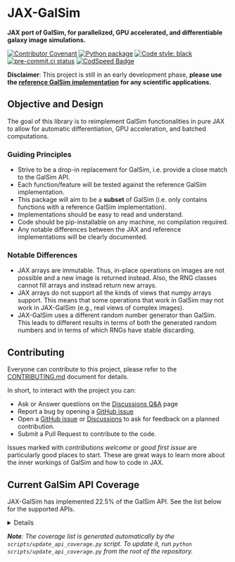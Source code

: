 # JAX-GalSim

**JAX port of GalSim, for parallelized, GPU accelerated, and differentiable galaxy image simulations.**

[![Contributor Covenant](https://img.shields.io/badge/Contributor%20Covenant-2.1-4baaaa.svg)](code_of_conduct.md) [![Python package](https://github.com/GalSim-developers/JAX-GalSim/actions/workflows/python_package.yaml/badge.svg)](https://github.com/GalSim-developers/JAX-GalSim/actions/workflows/python_package.yaml) [![Code style: black](https://img.shields.io/badge/code%20style-black-000000.svg)](https://github.com/psf/black) [![pre-commit.ci status](https://results.pre-commit.ci/badge/github/GalSim-developers/JAX-GalSim/main.svg)](https://results.pre-commit.ci/latest/github/GalSim-developers/JAX-GalSim/main) [![CodSpeed Badge](https://img.shields.io/endpoint?url=https://codspeed.io/badge.json)](https://codspeed.io/GalSim-developers/JAX-GalSim)

**Disclaimer**: This project is still in an early development phase, **please use the [reference GalSim implementation](https://github.com/GalSim-developers/GalSim) for any scientific applications.**

## Objective and Design

The goal of this library is to reimplement GalSim functionalities in pure JAX to allow for automatic differentiation, GPU acceleration, and batched computations.

### Guiding Principles

- Strive to be a drop-in replacement for GalSim, i.e. provide a close match to the GalSim API.
- Each function/feature will be tested against the reference GalSim implementation.
- This package will aim to be a **subset** of GalSim (i.e. only contains functions with a reference GalSim implementation).
- Implementations should be easy to read and understand.
- Code should be pip-installable on any machine, no compilation required.
- Any notable differences between the JAX and reference implementations will be clearly documented.

### Notable Differences

- JAX arrays are immutable. Thus, in-place operations on images are not possible and a new image is
  returned instead. Also, the RNG classes cannot fill arrays and instead return new arrays.
- JAX arrays do not support all the kinds of views that numpy arrays support. This means that some
  operations that work in GalSim may not work in JAX-GalSim (e.g., real views of complex images).
- JAX-GalSim uses a different random number generator than GalSim. This leads to different results in terms of both the
  generated random numbers and in terms of which RNGs have stable discarding.

## Contributing

Everyone can contribute to this project, please refer to the [CONTRIBUTING.md](CONTRIBUTING.md) document for details.

In short, to interact with the project you can:

- Ask or Answer questions on the [Discussions Q&A](https://github.com/GalSim-developers/JAX-GalSim/discussions/categories/q-a) page
- Report a bug by opening a [GitHub issue](https://github.com/GalSim-developers/JAX-GalSim/issues)
- Open a [GitHub issue](https://github.com/GalSim-developers/JAX-GalSim/issues) or [Discussions](https://github.com/GalSim-developers/JAX-GalSim/discussions) to ask for feedback on a planned contribution.
- Submit a Pull Request to contribute to the code.

Issues marked with _contributions welcome_ or _good first issue_ are particularly good places to start. These are great ways to learn more
about the inner workings of GalSim and how to code in JAX.

## Current GalSim API Coverage

<!-- start-api-coverage -->
JAX-GalSim has implemented 22.5% of the GalSim API. See the list below for the supported APIs.

<details>

- galsim.Add
- galsim.AffineTransform
- galsim.Angle
- galsim.AngleUnit
- galsim.BaseDeviate
- galsim.BaseNoise
- galsim.BaseWCS
- galsim.BinomialDeviate
- galsim.Bounds
- galsim.BoundsD
- galsim.BoundsI
- galsim.Box
- galsim.CCDNoise
- galsim.CelestialCoord
- galsim.Chi2Deviate
- galsim.Convolution
- galsim.Convolve
- galsim.Cubic
- galsim.Deconvolution
- galsim.Deconvolve
- galsim.Delta
- galsim.DeltaFunction
- galsim.DeviateNoise
- galsim.Exponential
- galsim.FitsHeader
- galsim.FitsWCS
- galsim.GSFitsWCS
- galsim.GSObject
- galsim.GSParams
- galsim.GalSimBoundsError
- galsim.GalSimConfigError
- galsim.GalSimConfigValueError
- galsim.GalSimDeprecationWarning
- galsim.GalSimError
- galsim.GalSimFFTSizeError
- galsim.GalSimHSMError
- galsim.GalSimImmutableError
- galsim.GalSimIncompatibleValuesError
- galsim.GalSimIndexError
- galsim.GalSimKeyError
- galsim.GalSimNotImplementedError
- galsim.GalSimRangeError
- galsim.GalSimSEDError
- galsim.GalSimUndefinedBoundsError
- galsim.GalSimValueError
- galsim.GalSimWarning
- galsim.GammaDeviate
- galsim.Gaussian
- galsim.GaussianDeviate
- galsim.GaussianNoise
- galsim.Image
- galsim.ImageCD
- galsim.ImageCF
- galsim.ImageD
- galsim.ImageF
- galsim.ImageI
- galsim.ImageS
- galsim.ImageUI
- galsim.ImageUS
- galsim.Interpolant
- galsim.InterpolatedImage
- galsim.JacobianWCS
- galsim.Lanczos
- galsim.Linear
- galsim.Moffat
- galsim.Nearest
- galsim.OffsetShearWCS
- galsim.OffsetWCS
- galsim.PhotonArray
- galsim.Pixel
- galsim.PixelScale
- galsim.PoissonDeviate
- galsim.PoissonNoise
- galsim.Position
- galsim.PositionD
- galsim.PositionI
- galsim.Quintic
- galsim.Sensor
- galsim.Shear
- galsim.ShearWCS
- galsim.SincInterpolant
- galsim.Spergel
- galsim.Sum
- galsim.TanWCS
- galsim.Transform
- galsim.Transformation
- galsim.UniformDeviate
- galsim.VariableGaussianNoise
- galsim.WeibullDeviate
- galsim.bessel.j0
- galsim.bessel.kv
- galsim.bessel.si
- galsim.fits.closeHDUList
- galsim.fits.readCube
- galsim.fits.readFile
- galsim.fits.readMulti
- galsim.fits.write
- galsim.fits.writeFile
- galsim.fitswcs.CelestialWCS
- galsim.integ.int1d
- galsim.noise.addNoise
- galsim.noise.addNoiseSNR
- galsim.random.permute
- galsim.utilities.g1g2_to_e1e2
- galsim.utilities.horner
- galsim.utilities.printoptions
- galsim.utilities.unweighted_moments
- galsim.utilities.unweighted_shape
- galsim.wcs.EuclideanWCS
- galsim.wcs.LocalWCS
- galsim.wcs.UniformWCS

</details>
<!-- end-api-coverage -->

_**Note**: The coverage list is generated automatically by the `scripts/update_api_coverage.py` script. To update it, run `python scripts/update_api_coverage.py` from the root of the repository._
